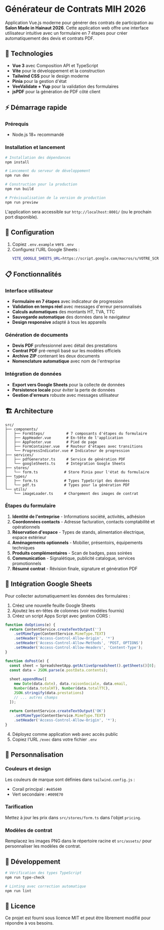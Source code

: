 # Générateur de Contrats MIH 2026

Application Vue.js moderne pour générer des contrats de participation au **Salon Made in Hainaut 2026**. Cette application web offre une interface utilisateur intuitive avec un formulaire en 7 étapes pour créer automatiquement des devis et contrats PDF.

## 🚀 Technologies

- **Vue 3** avec Composition API et TypeScript
- **Vite** pour le développement et la construction
- **Tailwind CSS** pour le design moderne
- **Pinia** pour la gestion d'état
- **VeeValidate + Yup** pour la validation des formulaires
- **jsPDF** pour la génération de PDF côté client

## ⚡ Démarrage rapide

### Prérequis
- Node.js 18+ recommandé

### Installation et lancement
```bash
# Installation des dépendances
npm install

# Lancement du serveur de développement
npm run dev

# Construction pour la production
npm run build

# Prévisualisation de la version de production
npm run preview
```

L'application sera accessible sur `http://localhost:8001/` (ou le prochain port disponible).

## 🔧 Configuration

1. Copiez `.env.example` vers `.env`
2. Configurez l'URL Google Sheets :
   ```bash
   VITE_GOOGLE_SHEETS_URL=https://script.google.com/macros/s/VOTRE_SCRIPT_ID/exec
   ```

## 📋 Fonctionnalités

### Interface utilisateur
- **Formulaire en 7 étapes** avec indicateur de progression
- **Validation en temps réel** avec messages d'erreur personnalisés
- **Calculs automatiques** des montants HT, TVA, TTC
- **Sauvegarde automatique** des données dans le navigateur
- **Design responsive** adapté à tous les appareils

### Génération de documents
- **Devis PDF** professionnel avec détail des prestations
- **Contrat PDF** pré-rempli basé sur les modèles officiels
- **Archive ZIP** contenant les deux documents
- **Nomenclature automatique** avec nom de l'entreprise

### Intégration de données
- **Export vers Google Sheets** pour la collecte de données
- **Persistence locale** pour éviter la perte de données
- **Gestion d'erreurs** robuste avec messages utilisateur

## 🏗️ Architecture

```
src/
├── components/
│   ├── FormSteps/          # 7 composants d'étapes du formulaire
│   ├── AppHeader.vue       # En-tête de l'application
│   ├── AppFooter.vue       # Pied de page
│   ├── FormContainer.vue   # Routeur d'étapes avec transitions
│   └── ProgressIndicator.vue # Indicateur de progression
├── services/
│   ├── pdfGenerator.ts     # Service de génération PDF
│   └── googleSheets.ts     # Intégration Google Sheets
├── stores/
│   └── form.ts            # Store Pinia pour l'état du formulaire
├── types/
│   ├── form.ts            # Types TypeScript des données
│   └── pdf.ts             # Types pour la génération PDF
└── utils/
    └── imageLoader.ts     # Chargement des images de contrat
```

### Étapes du formulaire
1. **Identité de l'entreprise** - Informations société, activités, adhésion
2. **Coordonnées contacts** - Adresse facturation, contacts comptabilité et opérationnels
3. **Réservation d'espace** - Types de stands, alimentation électrique, espace extérieur
4. **Aménagements optionnels** - Mobilier, présentoirs, équipements techniques
5. **Produits complémentaires** - Scan de badges, pass soirées
6. **Communication** - Signalétique, publicité catalogue, services promotionnels
7. **Résumé contrat** - Révision finale, signature et génération PDF

## 🔌 Intégration Google Sheets

Pour collecter automatiquement les données des formulaires :

1. Créez une nouvelle feuille Google Sheets
2. Ajoutez les en-têtes de colonnes (voir modèles fournis)
3. Créez un script Apps Script avec gestion CORS :

```javascript
function doOptions(e) {
  return ContentService.createTextOutput('')
    .setMimeType(ContentService.MimeType.TEXT)
    .setHeader('Access-Control-Allow-Origin', '*')
    .setHeader('Access-Control-Allow-Methods', 'POST, OPTIONS')
    .setHeader('Access-Control-Allow-Headers', 'Content-Type');
}

function doPost(e) {
  const sheet = SpreadsheetApp.getActiveSpreadsheet().getSheets()[0];
  const data = JSON.parse(e.postData.contents);
  
  sheet.appendRow([
    new Date(data.date), data.raisonSociale, data.email,
    Number(data.totalHT), Number(data.totalTTC),
    JSON.stringify(data.prestations)
    // ... autres champs
  ]);
  
  return ContentService.createTextOutput('OK')
    .setMimeType(ContentService.MimeType.TEXT)
    .setHeader('Access-Control-Allow-Origin', '*');
}
```

4. Déployez comme application web avec accès public
5. Copiez l'URL `/exec` dans votre fichier `.env`

## 🎨 Personnalisation

### Couleurs et design
Les couleurs de marque sont définies dans `tailwind.config.js` :
- Corail principal : `#e85d40`
- Vert secondaire : `#009E70`

### Tarification
Mettez à jour les prix dans `src/stores/form.ts` dans l'objet `pricing`.

### Modèles de contrat
Remplacez les images PNG dans le répertoire racine et `src/assets/` pour personnaliser les modèles de contrat.

## 🧪 Développement

```bash
# Vérification des types TypeScript
npm run type-check

# Linting avec correction automatique
npm run lint
```

## 📄 Licence

Ce projet est fourni sous licence MIT et peut être librement modifié pour répondre à vos besoins.